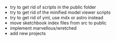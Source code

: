 - try to get rid of scripts in the public folder
- try to get rid of the minified model viewer scripts
- try to get rid of yml, use mdx or astro instead
- move sketchbook index files from src to public
- implement marvellous/wretched
- add new projects